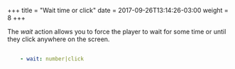 +++
title = "Wait time or click"
date =  2017-09-26T13:14:26-03:00
weight = 8
+++

The _wait_ action allows you to force the player to wait for some time or until they click anywhere on the screen.

```yaml
    
    - wait: number|click

```

